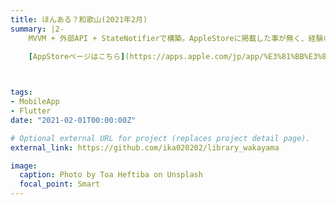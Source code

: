 ```yaml
---
title: ほんある？和歌山(2021年2月)
summary: |2-
    MVVM + 外部API + StateNotifierで構築。AppleStoreに掲載した事が無く、経験の為にもやってみようと思い、初めて作成したiOSアプリ。
    
    [AppStoreページはこちら](https://apps.apple.com/jp/app/%E3%81%BB%E3%82%93%E3%81%82%E3%82%8B-%E5%92%8C%E6%AD%8C%E5%B1%B1/id1550788218?platform=iphone)



tags:
- MobileApp
- Flutter
date: "2021-02-01T00:00:00Z"

# Optional external URL for project (replaces project detail page).
external_link: https://github.com/ika020202/library_wakayama

image:
  caption: Photo by Toa Heftiba on Unsplash
  focal_point: Smart
---
```

